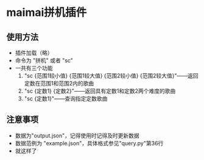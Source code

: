 # maimai拼机插件
## 使用方法
- 插件加载（略）
- 命令为 "拼机" 或者 "sc"
- 一共有三个功能
    1. "sc {范围1较小值} {范围1较大值} {范围2较小值} {范围2较大值}"——返回定数在范围1和范围2内的歌曲
    2. "sc {定数1} {定数2}"——返回具有定数1和定数2两个难度的歌曲
    3. "sc {定数1}"——查询指定定数歌曲
## 注意事项
- 数据为"output.json"，记得使用时记得及时更新数据
- 数据范例为 "example.json"，具体格式参见"query.py"第36行
- 就这样了